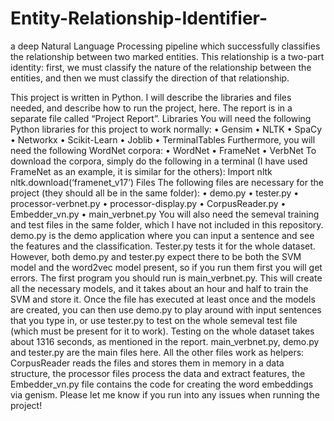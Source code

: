 # Entity-Relationship-Identifier-
a deep Natural Language Processing pipeline which successfully classifies the relationship between two marked entities. This relationship is a two-part identity: first, we must classify the nature of the relationship between the entities, and then we must classify the direction of that relationship.



This project is written in Python. I will describe the libraries and files needed, and describe how to run
the project, here. The report is in a separate file called “Project Report”.
Libraries
You will need the following Python libraries for this project to work normally:
• Gensim
• NLTK
• SpaCy
• Networkx
• Scikit-Learn
• Joblib
• TerminalTables
Furthermore, you will need the following WordNet corpora:
• WordNet
• FrameNet
• VerbNet
To download the corpora, simply do the following in a terminal (I have used FrameNet as an example, it
is similar for the others):
Import nltk
nltk.download(‘framenet_v17’)
Files
The following files are necessary for the project (they should all be in the same folder):
• demo.py
• tester.py
• processor-verbnet.py
• processor-display.py
• CorpusReader.py
• Embedder_vn.py
• main_verbnet.py
You will also need the semeval training and test files in the same folder, which I have not
included in this repository. demo.py is the demo application where you can input a sentence
and see the features and the classification. Tester.py tests it for the whole dataset. However,
both demo.py and tester.py expect there to be both the SVM model and the word2vec model
present, so if you run them first you will get errors. The first program you should run is
main_verbnet.py. This will create all the necessary models, and it takes about an hour and half
to train the SVM and store it. Once the file has executed at least once and the models are
created, you can then use demo.py to play around with input sentences that you type in, or use
tester.py to test on the whole semeval test file (which must be present for it to work). Testing
on the whole dataset takes about 1316 seconds, as mentioned in the report.
main_verbnet.py, demo.py and tester.py are the main files here. All the other files work as
helpers: CorpusReader reads the files and stores them in memory in a data structure, the
processor files process the data and extract features, the Embedder_vn.py file contains the
code for creating the word embeddings via genism.
Please let me know if you run into any issues when running the project!
